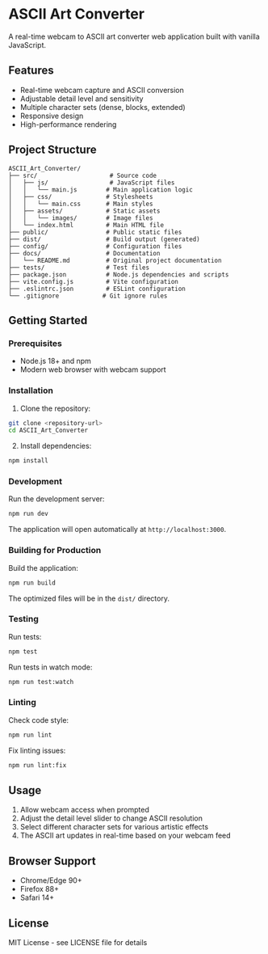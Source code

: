 # ASCII Art Converter

A real-time webcam to ASCII art converter web application built with vanilla JavaScript.

## Features

- Real-time webcam capture and ASCII conversion
- Adjustable detail level and sensitivity
- Multiple character sets (dense, blocks, extended)
- Responsive design
- High-performance rendering

## Project Structure

```
ASCII_Art_Converter/
├── src/                    # Source code
│   ├── js/                 # JavaScript files
│   │   └── main.js        # Main application logic
│   ├── css/               # Stylesheets
│   │   └── main.css       # Main styles
│   ├── assets/            # Static assets
│   │   └── images/        # Image files
│   └── index.html         # Main HTML file
├── public/                # Public static files
├── dist/                  # Build output (generated)
├── config/                # Configuration files
├── docs/                  # Documentation
│   └── README.md          # Original project documentation
├── tests/                 # Test files
├── package.json           # Node.js dependencies and scripts
├── vite.config.js         # Vite configuration
├── .eslintrc.json         # ESLint configuration
└── .gitignore            # Git ignore rules
```

## Getting Started

### Prerequisites

- Node.js 18+ and npm
- Modern web browser with webcam support

### Installation

1. Clone the repository:
```bash
git clone <repository-url>
cd ASCII_Art_Converter
```

2. Install dependencies:
```bash
npm install
```

### Development

Run the development server:
```bash
npm run dev
```

The application will open automatically at `http://localhost:3000`.

### Building for Production

Build the application:
```bash
npm run build
```

The optimized files will be in the `dist/` directory.

### Testing

Run tests:
```bash
npm test
```

Run tests in watch mode:
```bash
npm run test:watch
```

### Linting

Check code style:
```bash
npm run lint
```

Fix linting issues:
```bash
npm run lint:fix
```

## Usage

1. Allow webcam access when prompted
2. Adjust the detail level slider to change ASCII resolution
3. Select different character sets for various artistic effects
4. The ASCII art updates in real-time based on your webcam feed

## Browser Support

- Chrome/Edge 90+
- Firefox 88+
- Safari 14+

## License

MIT License - see LICENSE file for details